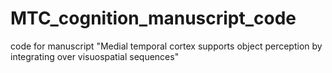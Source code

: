 # MTC_cognition_manuscript_code
code for manuscript "Medial temporal cortex supports object perception by integrating over visuospatial sequences"
